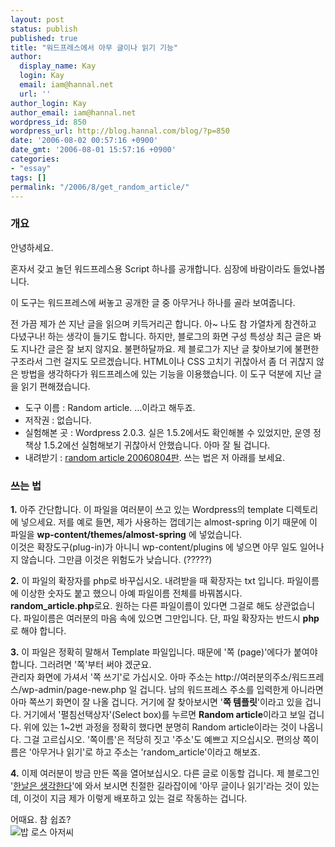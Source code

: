 ```yaml
---
layout: post
status: publish
published: true
title: "워드프레스에서 아무 글이나 읽기 기능"
author:
  display_name: Kay
  login: Kay
  email: iam@hannal.net
  url: ''
author_login: Kay
author_email: iam@hannal.net
wordpress_id: 850
wordpress_url: http://blog.hannal.com/blog/?p=850
date: '2006-08-02 00:57:16 +0900'
date_gmt: '2006-08-01 15:57:16 +0900'
categories:
- "essay"
tags: []
permalink: "/2006/8/get_random_article/"
---
```

<h3>개요</h3>
<p>안녕하세요.</p>
<p>혼자서 갖고 놀던 워드프레스용 Script 하나를 공개합니다. 심장에 바람이라도 들었나봅니다.</p>
<p>이 도구는 워드프레스에 써놓고 공개한 글 중 아무거나 하나를 골라 보여줍니다.</p>
<p>전 가끔 제가 쓴 지난 글을 읽으며 키득거리곤 합니다. 아~ 나도 참 가열차게 참견하고 다녔구나! 하는 생각이 들기도 합니다. 하지만, 블로그의 화면 구성 특성상 최근 글은 봐도 지나간 글은 잘 보지 않지요. 불편하달까요. 제 블로그가 지난 글 찾아보기에 불편한 구조라서 그런 걸지도 모르겠습니다. HTML이나 CSS 고치기 귀찮아서 좀 더 귀찮지 않은 방법을 생각하다가 워드프레스에 있는 기능을 이용했습니다. 이 도구 덕분에 지난 글을 읽기 편해졌습니다.</p>
<ul>
<li>도구 이름 : Random article. ...이라고 해두죠.</li>
<li>저작권 : 없습니다.</li>
<li>실험해본 곳 : Wordpress 2.0.3. 실은 1.5.2에서도 확인해볼 수 있었지만, 운영 정책상 1.5.2에선 실험해보기 귀찮아서 안했습니다. 아마 잘 될 겁니다.</li>
<li>내려받기 : <a href="http://blog.hannal.com/wp-content/old_uploads/archive/get_random_article/random_article-20060804.txt">random article 20060804판</a>. 쓰는 법은 저 아래를 보세요.</li>
</ul>
<h3>쓰는 법</h3>
<p><strong>1.</strong> 아주 간단합니다. 이 파일을 여러분이 쓰고 있는 Wordpress의 template 디렉토리에 넣으세요. 저를 예로 들면, 제가 사용하는 껍데기는 almost-spring 이기 때문에 이 파일을 <strong>wp-content/themes/almost-spring</strong> 에 넣었습니다.<br />
이것은 확장도구(plug-in)가 아니니 wp-content/plugins 에 넣으면 아무 일도 일어나지 않습니다. 그만큼 이것은 위험도가 낮습니다. (?????)</p>
<p><strong>2.</strong> 이 파일의 확장자를 php로 바꾸십시오. 내려받을 때 확장자는 txt 입니다. 파일이름에 이상한 숫자도 붙고 했으니 아예 파일이름 전체를 바꿔봅시다. <strong>random_article.php</strong>로요. 원하는 다른 파일이름이 있다면 그걸로 해도 상관없습니다. 파일이름은 여러분의 마음 속에 있으면 그만입니다. 단, 파일 확장자는 반드시 <strong>php</strong>로 해야 합니다.</p>
<p><strong>3.</strong> 이 파일은 정확히 말해서 Template 파일입니다. 때문에 '쪽 (page)'에다가 붙여야 합니다. 그러려면 '쪽'부터 써야 겠군요.<br />
관리자 화면에 가셔서 '쪽 쓰기'로 가십시오. 아마 주소는 http://여러분의주소/워드프레스/wp-admin/page-new.php 일 겁니다. 남의 워드프레스 주소를 입력한게 아니라면 아마 쪽쓰기 화면이 잘 나올 겁니다. 거기에 잘 찾아보시면 '<strong>쪽 템플릿</strong>'이라고 있을 겁니다. 거기에서 '펼침선택상자'(Select box)를 누르면 <strong>Random article</strong>이라고 보일 겁니다. 위에 있는 1~2번 과정을 정확히 했다면 분명히 Random article이라는 것이 나옵니다. 그걸 고르십시오. '쪽이름'은 적당히 짓고 '주소'도 예쁘고 지으십시오. 편의상 쪽이름은 '아무거나 읽기'로 하고 주소는 'random_article'이라고 해보죠.</p>
<p><strong>4.</strong> 이제 여러분이 방금 만든 쪽을 열어보십시오. 다른 글로 이동할 겁니다. 제 블로그인 '<a href="http://blog.hannal.com">한날은 생각한다</a>'에 와서 보시면    친절한 길라잡이에 '아무 글이나 읽기'라는 것이 있는데, 이것이 지금 제가 이렇게 배포하고 있는 걸로 작동하는 겁니다.</p>
<p>어때요. 참 쉽죠?<br />
<img src="http://blog.hannal.com/wp-content/old_uploads/bob_rossvery_easy.jpg" alt="밥 로스 아저씨" /></p>
